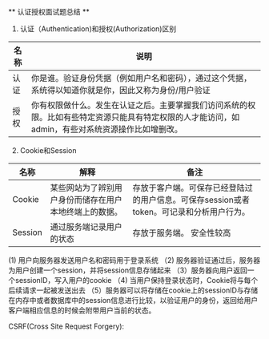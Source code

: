 ** 认证授权面试题总结 **

1. 认证（Authentication)和授权(Authorization)区别

| 名称  |说明   |
| ------------ | ------------ |
| 认证  | 你是谁。验证身份凭据（例如用户名和密码），通过这个凭据，系统得以知道你就是你，因此又称为身份/用户验证  |
|  授权 |你有权限做什么。发生在认证之后。主要掌握我们访问系统的权限。比如有些特定资源只能具有特定权限的人才能访问，如admin，有些对系统资源操作比如增删改。|

2. Cookie和Session

|  名称 | 解释  | 备注  |
| ------------ | ------------ | ------------ |
| Cookie  |某些网站为了辨别用户身份而储存在用户本地终端上的数据。   |存放于客户端。可保存已经登陆过的用户信息。可保存session或者token。可记录和分析用户行为。   |
|  Session |通过服务端记录用户的状态   |存放于服务端。 安全性较高  |

 
 (1) 用户向服务器发送用户名和密码用于登录系统
（2) 服务器验证通过后，服务器为用户创建一个session，并将session信息存储起来
（3）服务器向用户返回一个sessionID，写入用户的cookie
（4) 当用户保持登录状态时，Cookie将与每个后续请求一起被发送出去
（5）服务器可以将存储在cookie上的sessionID与存储在内存中或者数据库中的session信息进行比较，以验证用户的身份，返回给用户客户端相应信息的时候会附带用户当前的状态。

CSRF(Cross Site Request Forgery):
